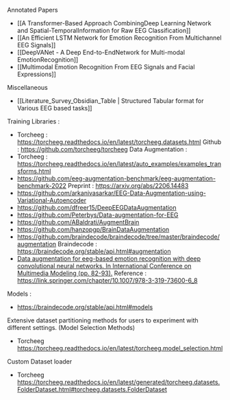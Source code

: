 Annotated Papers 
- [[A Transformer-Based Approach CombiningDeep Learning Network and Spatial-TemporalInformation for Raw EEG Classification]]
- [[An Efficient LSTM Network for Emotion Recognition From Multichannel EEG Signals]]
- [[DeepVANet - A Deep End-to-EndNetwork for Multi-modal EmotionRecognition]]
- [[Multimodal Emotion Recognition From EEG Signals and Facial Expressions]]

Miscellaneous 
- [[Literature_Survey_Obsidian_Table | Structured Tabular format  for Various EEG based  tasks]]

Training Libraries :

- Torcheeg : https://torcheeg.readthedocs.io/en/latest/torcheeg.datasets.html  Github :  https://github.com/torcheeg/torcheeg
Data Augmentation :  
- Torcheeg : https://torcheeg.readthedocs.io/en/latest/auto_examples/examples_transforms.html
- https://github.com/eeg-augmentation-benchmark/eeg-augmentation-benchmark-2022 Preprint :  https://arxiv.org/abs/2206.14483
- https://github.com/arkanivasarkar/EEG-Data-Augmentation-using-Variational-Autoencoder 
- https://github.com/dfreer15/DeepEEGDataAugmentation
- https://github.com/Peterbys/Data-augmentation-for-EEG
- https://github.com/ABaldrati/AugmentBrain
- https://github.com/hanzopgp/BrainDataAugmentation
- https://github.com/braindecode/braindecode/tree/master/braindecode/augmentation Braindecode : https://braindecode.org/stable/api.html#augmentation
- [Data augmentation for eeg-based emotion recognition with deep convolutional neural networks. In International Conference on Multimedia Modeling (pp. 82-93).](https://link.springer.com/chapter/10.1007/978-3-319-73600-6_8)  Reference  :  https://link.springer.com/chapter/10.1007/978-3-319-73600-6_8

Models : 

- https://braindecode.org/stable/api.html#models


Extensive dataset partitioning methods for users to experiment with different settings. (Model  Selection Methods)
- Torcheeg https://torcheeg.readthedocs.io/en/latest/torcheeg.model_selection.html

Custom Dataset  loader 
- Torcheeg https://torcheeg.readthedocs.io/en/latest/generated/torcheeg.datasets.FolderDataset.html#torcheeg.datasets.FolderDataset